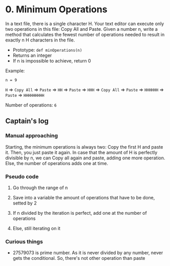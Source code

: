 # 0. Minimum Operations

In a text file, there is a single character H. Your text editor can execute only two operations in this file: Copy All and Paste. Given a number n, write a method that calculates the fewest number of operations needed to result in exactly n H characters in the file.

* Prototype: ```def minOperations(n)```
* Returns an integer
* If n is impossible to achieve, return 0

Example:

```n = 9```

```H``` => ```Copy All``` => ```Paste``` => ```HH``` => ```Paste``` => ```HHH``` => ```Copy All``` => ```Paste``` => ```HHHHHH``` => ```Paste``` => ```HHHHHHHHH```

Number of operations: ```6```

## Captain's log

### Manual approaching

Starting, the minimum operations is always two: Copy the first H and paste it.
Then, you just paste it again. In case that the amount of H is perfectly divisible by n, we can Copy all again and paste, adding one more operation. Else, the number of operations adds one at time.

### Pseudo code

1. Go through the range of n

2. Save into a variable the amount of operations that have to be done, setted by 2

3. If n divided by the iteration is perfect, add one at the number of operations

4. Else, still iterating on it

### Curious things

* 27579073 is prime number. As it is never divided by any number, never gets the conditional. So, there's not other operation than paste
